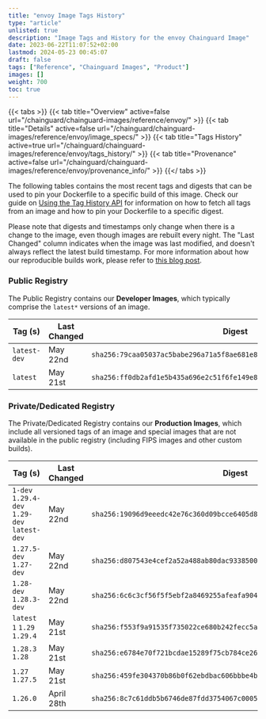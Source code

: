 ```yaml
---
title: "envoy Image Tags History"
type: "article"
unlisted: true
description: "Image Tags and History for the envoy Chainguard Image"
date: 2023-06-22T11:07:52+02:00
lastmod: 2024-05-23 00:45:07
draft: false
tags: ["Reference", "Chainguard Images", "Product"]
images: []
weight: 700
toc: true
---
```


{{< tabs >}}
{{< tab title="Overview" active=false url="/chainguard/chainguard-images/reference/envoy/" >}}
{{< tab title="Details" active=false url="/chainguard/chainguard-images/reference/envoy/image_specs/" >}}
{{< tab title="Tags History" active=true url="/chainguard/chainguard-images/reference/envoy/tags_history/" >}}
{{< tab title="Provenance" active=false url="/chainguard/chainguard-images/reference/envoy/provenance_info/" >}}
{{</ tabs >}}

The following tables contains the most recent tags and digests that can be used to pin your Dockerfile to a specific build of this image. Check our guide on [Using the Tag History API](/chainguard/chainguard-images/using-the-tag-history-api/) for information on how to fetch all tags from an image and how to pin your Dockerfile to a specific digest.

Please note that digests and timestamps only change when there is a change to the image, even though images are rebuilt every night. The "Last Changed" column indicates when the image was last modified, and doesn't always reflect the latest build timestamp. For more information about how our reproducible builds work, please refer to [this blog post](https://www.chainguard.dev/unchained/reproducing-chainguards-reproducible-image-builds).

### Public Registry
The Public Registry contains our **Developer Images**, which typically comprise the `latest*` versions of an image.

| Tag (s)       | Last Changed | Digest                                                                    |
|---------------|--------------|---------------------------------------------------------------------------|
|  `latest-dev` | May 22nd     | `sha256:79caa05037ac5babe296a71a5f8ae681e807ce963bd90fb94101c126d4f5b470` |
|  `latest`     | May 21st     | `sha256:ff0db2afd1e5b435a696e2c51f6fe149e81a8687ae364b729c520a1cafd95116` |


### Private/Dedicated Registry
The Private/Dedicated Registry contains our **Production Images**, which include all versioned tags of an image and special images that are not available in the public registry (including FIPS images and other custom builds).

| Tag (s)                                       | Last Changed | Digest                                                                    |
|-----------------------------------------------|--------------|---------------------------------------------------------------------------|
|  `1-dev` `1.29.4-dev` `1.29-dev` `latest-dev` | May 22nd     | `sha256:19096d9eeedc42e76c360d09bcce6405d88f05d478a69a74158430b22a195543` |
|  `1.27.5-dev` `1.27-dev`                      | May 22nd     | `sha256:d807543e4cef2a52a488ab80dac93385003c43be0eaffa7c5596b0c0d5aa97e9` |
|  `1.28-dev` `1.28.3-dev`                      | May 22nd     | `sha256:6c6c3cf56f5f5ebf2a8469255afeafa904db48c5977cddbb70ebd5e67565ac39` |
|  `latest` `1` `1.29` `1.29.4`                 | May 21st     | `sha256:f553f9a91535f735022ce680b242fecc5ac555394d32871a1a30de922618555e` |
|  `1.28.3` `1.28`                              | May 21st     | `sha256:e6784e70f721bcdae15289f75cb784ce26e54cd395dc6155f72267925e45805f` |
|  `1.27` `1.27.5`                              | May 21st     | `sha256:459fe304370b86b0f62ebdbac606bbbe4bd62a2606b907b48a807c9a15fb8bb8` |
|  `1.26.0`                                     | April 28th   | `sha256:8c7c61ddb5b6746de87fdd3754067c0005a709e113d0da02cec67686d267538c` |

